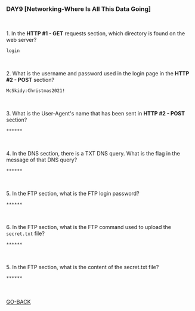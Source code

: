 <h3 align="left">DAY9 [Networking-Where Is All This Data Going]
</h3>
<br>
<p align="left">1. In the <b>HTTP #1 - GET</b> requests section, which directory is found on the web server?</p>
  
```
login
```
<br>
<p align="left">2. What is the username and password used in the login page in the <b>HTTP #2 - POST</b> section?</p>
  
```
McSkidy:Christmas2021!
```
<br>
<p align="left">3. What is the User-Agent's name that has been sent in <b>HTTP #2 - POST</b> section?</p>
  
```
******
```
  <br>
<p align="left">4. In the DNS section, there is a TXT DNS query. What is the flag in the message of that DNS query?</p>
  
```
******
```
  <br>
 <p align="left">5. In the FTP section, what is the FTP login password?</p>
  
```
******
```
<br>
<p align="left">6. In the FTP section, what is the FTP command used to upload the <code>secret.txt</code> file?</p>
  
```
******
```
<br>
<p align="left">5. In the FTP section, what is the content of the secret.txt file?</p>
  
```
******
```
<br><br>
<a href="https://github.com/n00bcooD3R/advent-of-cyber3">GO-BACK</a>
  
